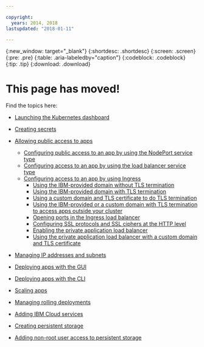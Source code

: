 ```yaml
---

copyright:
  years: 2014, 2018
lastupdated: "2018-01-11"

---
```


{:new_window: target="_blank"}
{:shortdesc: .shortdesc}
{:screen: .screen}
{:pre: .pre}
{:table: .aria-labeledby="caption"}
{:codeblock: .codeblock}
{:tip: .tip}
{:download: .download}


# This page has moved!

Find the topics here:
- [Launching the Kubernetes dashboard](cs_app.html#cli_dashboard)
- [Creating secrets](cs_app.html#secrets)
- [Allowing public access to apps](cs_network_planning.html#planning)
  - [Configuring public access to an app by using the NodePort service type](cs_nodeport.html#config)
  - [Configuring access to an app by using the load balancer service type](cs_loadbalancer.html#config)
  - [Configuring access to an app by using Ingress](cs_ingress.html#config)
    - [Using the IBM-provided domain without TLS termination](cs_ingress.html#ibm_domain)
    - [Using the IBM-provided domain with TLS termination](cs_ingress.html#ibm_domain_cert)
    - [Using a custom domain and TLS certificate to do TLS termination](cs_ingress.html#custom_domain_cert)
    - [Using the IBM-provided or a custom domain with TLS termination to access apps outside your cluster](cs_ingress.html#external_endpoint)
    - [Opening ports in the Ingress load balancer](cs_ingress.html#opening_ingress_ports)
    - [Configuring SSL protocols and SSL ciphers at the HTTP level](cs_ingress.html#ssl_protocols_ciphers)
    - [Enabling the private application load balancer](cs_ingress.html#private_ingress)
    - [Using the private application load balancer with a custom domain and TLS certificate](cs_ingress.html#private_ingress_tls)
- [Managing IP addresses and subnets](cs_subnets.html#manage)
  
- [Deploying apps with the GUI](cs_app.html#app_ui)
- [Deploying apps with the CLI](cs_app.html#app_cli)
- [Scaling apps](cs_app.html#app_scaling)
- [Managing rolling deployments](cs_app.html#app_rolling)
- [Adding IBM Cloud services](cs_integrations.html#adding_app)
- [Creating persistent storage](cs_storage.html#create)
- [Adding non-root user access to persistent storage](cs_storage.html#nonroot)

